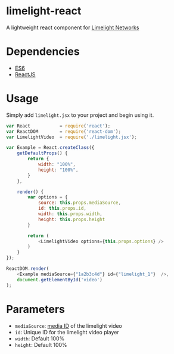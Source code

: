 # limelight-react
A lightweight react component for [Limelight Networks](http://support.video.limelight.com/support/docs/player_api/)

# Dependencies
* [ES6](https://babeljs.io/docs/learn-es2015/)
* [ReactJS](https://facebook.github.io/react/index.html)

# Usage

Simply add `limelight.jsx` to your project and begin using it.

```javascript
var React           = require('react');
var ReactDOM        = require('react-dom');
var LimelightVideo  = require('./limelight.jsx');

var Example = React.createClass({
    getDefaultProps() {
        return {
            width: "100%",
            height: "100%",
        }
    },

    render() {
        var options = {
            source: this.props.mediaSource,
            id: this.props.id,
            width: this.props.width,
            height: this.props.height
        }

        return (
            <LimelightVideo options={this.props.options} />
        )
    }
});

ReactDOM.render(
    <Example mediaSource={"1a2b3c4d"} id={"limelight_1"}  />,
    document.getElementById('video')
);
```

# Parameters

* `mediaSource`: [media ID](http://support.video.limelight.com/support/docs/player_api/#1.0) of the limelight video
* `id`: Unique ID for the limelight video player
* `width`: Default 100%
* `height`: Default 100%
